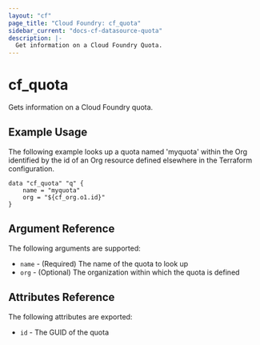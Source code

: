 ```yaml
---
layout: "cf"
page_title: "Cloud Foundry: cf_quota"
sidebar_current: "docs-cf-datasource-quota"
description: |-
  Get information on a Cloud Foundry Quota.
---
```


# cf\_quota

Gets information on a Cloud Foundry quota.

## Example Usage

The following example looks up a quota named 'myquota' within the Org identified by the id of an Org resource defined elsewhere in the Terraform configuration. 

```
data "cf_quota" "q" {
    name = "myquota"
    org = "${cf_org.o1.id}"
}
```

## Argument Reference

The following arguments are supported:

* `name` - (Required) The name of the quota to look up
* `org` - (Optional) The organization within which the quota is defined

## Attributes Reference

The following attributes are exported:

* `id` - The GUID of the quota
